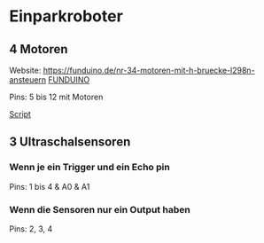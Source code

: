 # Einparkroboter

## 4 Motoren

Website: <https://funduino.de/nr-34-motoren-mit-h-bruecke-l298n-ansteuern>
[FUNDUINO](/https://github.com/HendrikRauh/Einparkroboter)

Pins:
5 bis 12 mit Motoren

[Script](/WechselRichtung.ino)

## 3 Ultraschalsensoren

### Wenn je ein Trigger und ein Echo pin

Pins:
1 bis 4 & A0 & A1

### Wenn die Sensoren nur ein Output haben

Pins:
2, 3, 4
